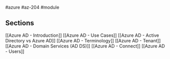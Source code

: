 #azure #az-204 #module 

## Sections
[[Azure AD - Introduction]]
[[Azure AD - Use Cases]]
[[Azure AD - Active Directory vs Azure AD]]
[[Azure AD - Terminology]]
[[Azure AD - Tenant]]
[[Azure AD - Domain Services (AD DS)]]
[[Azure AD - Connect]]
[[Azure AD - Users]]